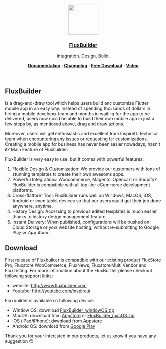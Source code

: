 <p align="center">
  <a href="https://fluxbuilder.com">
    <img src="https://trello.com/1/cards/62f0db20e2f8498766ec649e/attachments/62f209cee7e27526229a44b3/previews/62f209cfe7e27526229a44de/download/fluxbuilder.png" height="96">
    <h3 align="center">FluxBuilder</h3>
  </a>
</p>

<p align="center">
  Integration. Design. Build.
</p>

<p align="center">
  <a href="https://inspireui.notion.site/FluxBuilder-s-guide-a5164230ff444676b10b5cadc30302aa"><strong>Documentation</strong></a> ·
  <a href="https://inspireui.notion.site/ChangeLog-9931069f51c64e2993dcdc350f4bc332"><strong>Changelog</strong></a> ·
  <a href="https://github.com/inspireui/fluxbuilder/releases"><strong>Free Download</strong></a> ·
  <a href="https://www.youtube.com/inspireui"><strong>Video</strong></a>
</p>
<br/>

## FluxBuilder

is a drag-and-draw tool which helps users build and customize Flutter mobile app in an easy way. Instead of spending thousands of dollars in hiring a mobile developer team and months in waiting for the app to be delivered, users now could be able to build their own mobile app in just a few steps by, as mentioned above, drag and draw actions.


Moreover, users will get enthusiastic and excellent from InspireUI technical team when encountering any issues or requesting for customizations. Creating a mobile app for business has never been easier nowadays, hasn’t it?
Main Feature of Fluxbuilder:

FluxBuilder is very easy to use, but it comes with powerful features:
1. Flexible Design & Customization: We provide our customers with tons of stunning templates to create their own awesome apps.
2. Powerful Integrations: Woocommerce, Magento, Opencart or Shopify? FluxBuilder is compatible with all top-tier eCommerce development platforms.
3. Cross-flatform Tool: FluxBuilder runs well on Windows, MacOS, iOS, Android or even tablet devices so that our users could get their job done anywhere, anytime.
4. History Design: Accessing to previous edited templates is much easier thanks to history design management feature.
5. Instant Delivery: When published, configurations will be pushed on Cloud Storage or your website hosting, without re-submitting to Google Play or App Store.


## Download

First release of Fluxbuilder is compatible with our existing product FluxStore Pro, Fluxstore WooCommerce, FluxNews, Fluxstore Multi Vendor and FluxListing. For more information about the FluxBuilder please checkout following support links:
- website: http://www.fluxbuilder.com
- Youtube: http://youtube.com/inspireui

Fluxbuilder is available on following device:
+ Window OS:  download [FluxBuilder_windowOS.zip](https://github.com/inspireui/fluxbuilder/releases/latest) 
+ MacOS: download from [Appstore](https://apps.apple.com/vn/app/fluxbuilder/id1500753204?mt=12) or [FluxBuilder_macOS.zip](https://github.com/inspireui/fluxbuilder/releases/latest) 
+ iOS (iPad/iPhone): download from [Appstore](https://apps.apple.com/tt/app/fluxbuilder-pro/id1503282735?ign-mpt=uo%3D2) 
+ Android OS: download from [Google Play](https://play.google.com/store/apps/details?id=com.inspireui.fluxbuilder.pro)

Thank you for your interested in our products, let us know if you have any suggestion 😊
